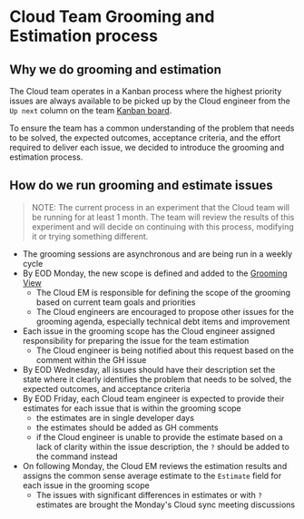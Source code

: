 # Cloud Team Grooming and Estimation process

## Why we do grooming and estimation

The Cloud team operates in a Kanban process where the highest priority issues are always available to be picked up by the Cloud engineer from the `Up next` column on the team [Kanban board](https://github.com/orgs/sourcegraph/projects/264/views/9). 

To ensure the team has a common understanding of the problem that needs to be solved, the expected outcomes, acceptance criteria, and the effort required to deliver each issue, we decided to introduce the grooming and estimation process.  

## How do we run grooming and estimate issues

> NOTE: The current process in an experiment that the Cloud team will be running for at least 1 month. The team will review the results of this experiment and will decide on continuing with this process, modifying it or trying something different.

- The grooming sessions are asynchronous and are being run in a weekly cycle  
- By EOD Monday, the new scope is defined and added to the [Grooming View](https://github.com/orgs/sourcegraph/projects/264/views/14)
  - The Cloud EM is responsible for defining the scope of the grooming based on current team goals and priorities 
  - The Cloud engineers are encouraged to propose other issues for the grooming agenda, especially technical debt items and improvement 
- Each issue in the grooming scope has the Cloud engineer assigned responsibility for preparing the issue for the team estimation
  - The Cloud engineer is being notified about this request based on the comment within the GH issue
- By EOD Wednesday, all issues should have their description set the state where it clearly identifies the problem that needs to be solved, the expected outcomes, and acceptance criteria
- By EOD Friday, each Cloud team engineer is expected to provide their estimates for each issue that is within the grooming scope
  - the estimates are in single developer days
  - the estimates should be added as GH comments
  - if the Cloud engineer is unable to provide the estimate based on a lack of clarity within the issue description, the `?` should be added to the command instead
- On following Monday, the Cloud EM reviews the estimation results and assigns the common sense average estimate to the `Estimate` field for each issue in the grooming scope
  - The issues with significant differences in estimates or with `?` estimates are brought the Monday's Cloud sync meeting discussions
